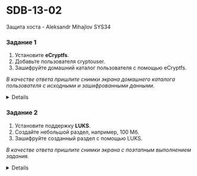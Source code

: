 # SDB-13-02
Защита хоста - Aleksandr Mihajlov SYS34  
  
### Задание 1

1. Установите **eCryptfs**.
2. Добавьте пользователя cryptouser.
3. Зашифруйте домашний каталог пользователя с помощью eCryptfs.

*В качестве ответа  пришлите снимки экрана домашнего каталога пользователя с исходными и зашифрованными данными.*  
  
<details>  
 ![alt text](https://github.com/AleksandrMihajlov/SDB-13-02/blob/main/1.png)  
 ![alt text](https://github.com/AleksandrMihajlov/SDB-13-02/blob/main/1.1.png)  
 ![alt text](https://github.com/AleksandrMihajlov/SDB-13-02/blob/main/1.2.png)  
 ![alt text](https://github.com/AleksandrMihajlov/SDB-13-02/blob/main/1.3.png)  
 ![alt text](https://github.com/AleksandrMihajlov/SDB-13-02/blob/main/1.4.png)  
 ![alt text](https://github.com/AleksandrMihajlov/SDB-13-02/blob/main/1.5.png)  
 ![alt text](https://github.com/AleksandrMihajlov/SDB-13-02/blob/main/1.6.png)  
 
</details>  
  
### Задание 2

1. Установите поддержку **LUKS**.
2. Создайте небольшой раздел, например, 100 Мб.
3. Зашифруйте созданный раздел с помощью LUKS.

*В качестве ответа пришлите снимки экрана с поэтапным выполнением задания.*  
  
<details>  
![alt text](https://github.com/AleksandrMihajlov/SDB-13-02/blob/main/2.png)  
![alt text](https://github.com/AleksandrMihajlov/SDB-13-02/blob/main/2.1.png)  
![alt text](https://github.com/AleksandrMihajlov/SDB-13-02/blob/main/2.2.png)  
![alt text](https://github.com/AleksandrMihajlov/SDB-13-02/blob/main/2.3.png)  
![alt text](https://github.com/AleksandrMihajlov/SDB-13-02/blob/main/2.4.png)  
![alt text](https://github.com/AleksandrMihajlov/SDB-13-02/blob/main/2.5.png)  
![alt text](https://github.com/AleksandrMihajlov/SDB-13-02/blob/main/2.6.png)  
![alt text](https://github.com/AleksandrMihajlov/SDB-13-02/blob/main/2.7.png)  
![alt text](https://github.com/AleksandrMihajlov/SDB-13-02/blob/main/2.8.png)  
![alt text](https://github.com/AleksandrMihajlov/SDB-13-02/blob/main/2.9.png)  
![alt text](https://github.com/AleksandrMihajlov/SDB-13-02/blob/main/2.10.png)  
![alt text](https://github.com/AleksandrMihajlov/SDB-13-02/blob/main/2.11.png)  
![alt text](https://github.com/AleksandrMihajlov/SDB-13-02/blob/main/2.12.png)  

</details>  
